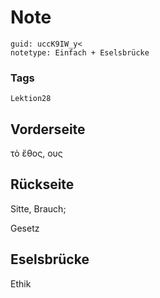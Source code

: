 # Note
```
guid: uccK9IW_y<
notetype: Einfach + Eselsbrücke
```

### Tags
```
Lektion28
```

## Vorderseite
τὸ ἔθος, ους

## Rückseite
Sitte, Brauch;<div>Gesetz</div>

## Eselsbrücke
Ethik
